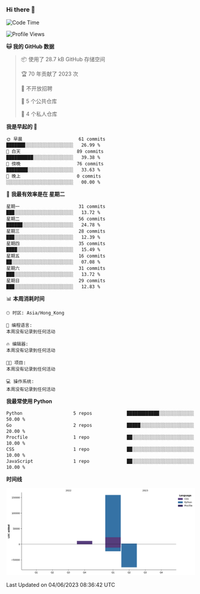 ### Hi there 👋

<!--
**Mrzqd/Mrzqd** is a ✨ _special_ ✨ repository because its `README.md` (this file) appears on your GitHub profile.

Here are some ideas to get you started:

- 🔭 I’m currently working on ...
- 🌱 I’m currently learning ...
- 👯 I’m looking to collaborate on ...
- 🤔 I’m looking for help with ...
- 💬 Ask me about ...
- 📫 How to reach me: ...
- 😄 Pronouns: ...
- ⚡ Fun fact: ...
-->
<!--START_SECTION:waka-->
![Code Time](http://img.shields.io/badge/Code%20Time-110%20hrs%2048%20mins-blue)

![Profile Views](http://img.shields.io/badge/%E4%B8%AA%E4%BA%BA%E8%B5%84%E6%96%99%E8%A7%82%E7%9C%8B%E6%AC%A1%E6%95%B0-2-blue)

**🐱 我的 GitHub 数据** 

> 📦  使用了 28.7 kB GitHub 存储空间 
 > 
> 🏆 70 年贡献了 2023 次
 > 
> 🚫 不开放招聘
 > 
> 📜 5 个公共仓库 
 > 
> 🔑 4 个私人仓库 
 > 
**我是早起的 🐤** 

```text
🌞 早晨                     61 commits          ███████░░░░░░░░░░░░░░░░░░   26.99 % 
🌆 白天                     89 commits          ██████████░░░░░░░░░░░░░░░   39.38 % 
🌃 傍晚                     76 commits          ████████░░░░░░░░░░░░░░░░░   33.63 % 
🌙 晚上                     0 commits           ░░░░░░░░░░░░░░░░░░░░░░░░░   00.00 % 
```
📅 **我最有效率是在 星期二** 

```text
星期一                      31 commits          ███░░░░░░░░░░░░░░░░░░░░░░   13.72 % 
星期二                      56 commits          ██████░░░░░░░░░░░░░░░░░░░   24.78 % 
星期三                      28 commits          ███░░░░░░░░░░░░░░░░░░░░░░   12.39 % 
星期四                      35 commits          ████░░░░░░░░░░░░░░░░░░░░░   15.49 % 
星期五                      16 commits          ██░░░░░░░░░░░░░░░░░░░░░░░   07.08 % 
星期六                      31 commits          ███░░░░░░░░░░░░░░░░░░░░░░   13.72 % 
星期日                      29 commits          ███░░░░░░░░░░░░░░░░░░░░░░   12.83 % 
```


📊 **本周消耗时间** 

```text
🕑︎ 时区: Asia/Hong_Kong

💬 编程语言: 
本周没有记录到任何活动

🔥 编辑器: 
本周没有记录到任何活动

🐱‍💻 项目: 
本周没有记录到任何活动

💻 操作系统: 
本周没有记录到任何活动
```

**我最常使用 Python** 

```text
Python                   5 repos             ████████████░░░░░░░░░░░░░   50.00 % 
Go                       2 repos             █████░░░░░░░░░░░░░░░░░░░░   20.00 % 
Procfile                 1 repo              ██░░░░░░░░░░░░░░░░░░░░░░░   10.00 % 
CSS                      1 repo              ██░░░░░░░░░░░░░░░░░░░░░░░   10.00 % 
JavaScript               1 repo              ██░░░░░░░░░░░░░░░░░░░░░░░   10.00 % 
```



**时间线**

![Lines of Code chart](https://raw.githubusercontent.com/Mrzqd/Mrzqd/main/assets/bar_graph.png)


 Last Updated on 04/06/2023 08:36:42 UTC
<!--END_SECTION:waka-->

